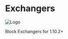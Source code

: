 # Exchangers
![Logo](https://i.gyazo.com/00a2bbe43870bb032e19e1399fa72411.png)

Block Exchangers for 1.10.2+
